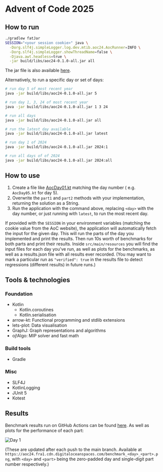 # Advent of Code 2025

## How to run

```bash
./gradlew fatJar
SESSION="<your session cookie>" java \
  -Dorg.slf4j.simpleLogger.log.dev.mtib.aoc24.AocRunner=INFO \
  -Dorg.slf4j.simpleLogger.showThreadName=false \
  -Djava.awt.headless=true \
  -jar build/libs/aoc24-0.1.0-all.jar all
```

The jar file is also available [here](https://aoc24.fra1.cdn.digitaloceanspaces.com/aoc24-0.1.0-all.jar).

Alternatively, to run a specific day or set of days:

```bash
# run day 5 of most recent year
java -jar build/libs/aoc24-0.1.0-all.jar 5

# run day 1, 3, 24 of most recent year
java -jar build/libs/aoc24-0.1.0-all.jar 1 3 24

# run all days
java -jar build/libs/aoc24-0.1.0-all.jar all

# run the latest day available
java -jar build/libs/aoc24-0.1.0-all.jar latest

# run day 1 of 2024
java -jar build/libs/aoc24-0.1.0-all.jar 2024:1

# run all days of of 2024
java -jar build/libs/aoc24-0.1.0-all.jar 2024:all
```

## How to use

1. Create a file like [AocDay01.kt](src/main/kotlin/dev/mtib/aoc/aoc24/days/AocDay01.kt) matching the day number (
   e.g. `AocDay05.kt` for day 5).
2. Overwrite the `part1` and `part2` methods with your implementation, returning the solution as a String.
3. Run the application with the command above, replacing `<day>` with the day number, or just running with `latest`, to
   run the most recent day.

If provided with the `SESSION` in your environment variables (matching the cookie value from the AoC website), the
application will automatically fetch the input for the given day.
This will run the parts of the day you implemented and print the results.
Then run 10s worth of benchmarks for both parts and print their results.
Inside `src/main/resources` you will find the input files for each day you've run, as well as plots for the benchmarks,
as well as a results.json file with all results ever recorded.
(You may want to mark a particular run as `"verified": true` in the results file to detect regressions (different
results) in future runs.)

## Tools & technologies

### Foundation

- Kotlin
    - Kotlin.coroutines
    - Kotlin.serialisation
- arrow-kt: Functional programming and stdlib extensions
- lets-plot: Data visualisation
- GraphJ: Graph representations and algorithms
- oj!Algo: MIP solver and fast math

### Build tools

- Gradle

### Misc

- SLF4J
- KotlinLogging
- JUnit 5
- Kotest

## Results

Benchmark results run on GitHub Actions can be
found [here](https://aoc24.fra1.cdn.digitaloceanspaces.com/results_cleaned.json). As well as plots for the performance
of each part:

![Day 1](https://aoc24.fra1.cdn.digitaloceanspaces.com/benchmark_01_1.png)

(These are updated after each push to the main branch. Available
at `https://aoc24.fra1.cdn.digitaloceanspaces.com/benchmark_<day>_<part>.png`, with `<day>` and `<part>` being the
zero-padded day and single-digit part number respectively.)
